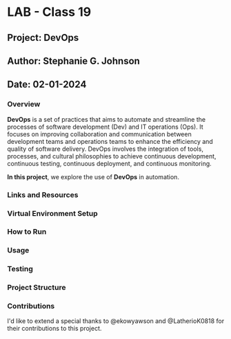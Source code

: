 # LAB - Class 19

## Project: DevOps

## Author: Stephanie G. Johnson

## Date: 02-01-2024

### Overview

**DevOps** is a set of practices that aims to automate and streamline the processes of software development (Dev) and IT operations (Ops). It focuses on improving collaboration and communication between development teams and operations teams to enhance the efficiency and quality of software delivery. DevOps involves the integration of tools, processes, and cultural philosophies to achieve continuous development, continuous testing, continuous deployment, and continuous monitoring.

**In this project**, we explore the use of **DevOps** in automation.

### Links and Resources

### Virtual Environment Setup

### How to Run

### Usage

### Testing

### Project Structure

### Contributions

I'd like to extend a special thanks to @ekowyawson and @LatherioK0818 for their contributions to this project.

